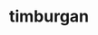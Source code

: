 ---
title: timburgan
github: https://github.com/timburgan
mode: dark
transition: 1s
score: 97.1
archetype:
- Game
---